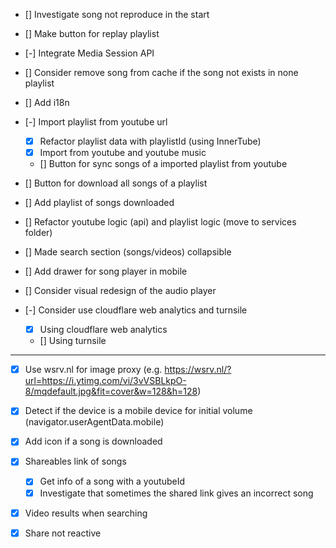 - [] Investigate song not reproduce in the start

- [] Make button for replay playlist

- [-] Integrate Media Session API

- [] Consider remove song from cache if the song not exists in none playlist

- [] Add i18n

- [-] Import playlist from youtube url
    - [X] Refactor playlist data with playlistId (using InnerTube)
    - [X] Import from youtube and youtube music
    - [] Button for sync songs of a imported playlist from youtube

- [] Button for download all songs of a playlist

- [] Add playlist of songs downloaded

- [] Refactor youtube logic (api) and playlist logic (move to services folder)

- [] Made search section (songs/videos) collapsible

- [] Add drawer for song player in mobile

- [] Consider visual redesign of the audio player

- [-] Consider use cloudflare web analytics and turnsile
    - [X] Using cloudflare web analytics
    - [] Using turnsile

----

- [X] Use wsrv.nl for image proxy (e.g. https://wsrv.nl/?url=https://i.ytimg.com/vi/3vVSBLkpO-8/mqdefault.jpg&fit=cover&w=128&h=128)

- [X] Detect if the device is a mobile device for initial volume (navigator.userAgentData.mobile)

- [X] Add icon if a song is downloaded

- [X] Shareables link of songs
    - [X] Get info of a song with a youtubeId
    - [X] Investigate that sometimes the shared link gives an incorrect song

- [X] Video results when searching

- [X] Share not reactive